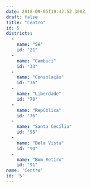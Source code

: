 ```yaml
---
date: 2018-09-05T19:42:52.308Z
draft: false
title: "Centro"
id: 5
districts:
  -
    name: "Sé"
    id: "21"
  -
    name: "Cambuci"
    id: "33"
  -
    name: "Consolação"
    id: "36"
  -
    name: "Liberdade"
    id: "70"
  -
    name: "República"
    id: "76"
  -
    name: "Santa Cecília"
    id: "95"
  -
    name: "Bela Vista"
    id: "90"
  -
    name: "Bom Retiro"
    id: "91"
name: 'Centro'
id: '5'
---
```

		